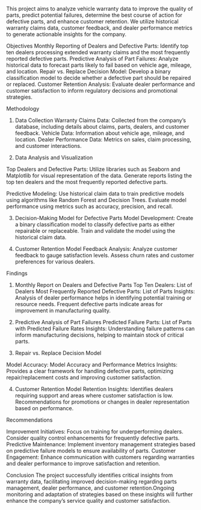 This project aims to analyze vehicle warranty data to improve the quality of parts, predict potential failures, determine the best course of action for defective parts,
and enhance customer retention. We utilize historical warranty claims data, customer feedback, and dealer performance metrics to generate actionable insights for the company.


Objectives
Monthly Reporting of Dealers and Defective Parts: Identify top ten dealers processing extended warranty claims and the most frequently reported defective parts.
Predictive Analysis of Part Failures: Analyze historical data to forecast parts likely to fail based on vehicle age, mileage, and location.
Repair vs. Replace Decision Model: Develop a binary classification model to decide whether a defective part should be repaired or replaced.
Customer Retention Analysis: Evaluate dealer performance and customer satisfaction to inform regulatory decisions and promotional strategies.


Methodology
1. Data Collection
Warranty Claims Data: Collected from the company’s database, including details about claims, parts, dealers, and customer feedback.
Vehicle Data: Information about vehicle age, mileage, and location.
Dealer Performance Data: Metrics on sales, claim processing, and customer interactions.

2. Data Analysis and Visualization
   
Top Dealers and Defective Parts:
Utilize libraries such as Seaborn and Matplotlib for visual representation of the data.
Generate reports listing the top ten dealers and the most frequently reported defective parts.

Predictive Modeling:
Use historical claim data to train predictive models using algorithms like Random Forest and Decision Trees.
Evaluate model performance using metrics such as accuracy, precision, and recall.

3. Decision-Making Model for Defective Parts
Model Development:
Create a binary classification model to classify defective parts as either repairable or replaceable.
Train and validate the model using the historical claim data.

4. Customer Retention Model
Feedback Analysis:
Analyze customer feedback to gauge satisfaction levels.
Assess churn rates and customer preferences for various dealers.

Findings

1. Monthly Report on Dealers and Defective Parts
Top Ten Dealers: List of Dealers
Most Frequently Reported Defective Parts: List of Parts
Insights:
Analysis of dealer performance helps in identifying potential training or resource needs.
Frequent defective parts indicate areas for improvement in manufacturing quality.

2. Predictive Analysis of Part Failures
Predicted Failure Parts: List of Parts with Predicted Failure Rates
Insights:
Understanding failure patterns can inform manufacturing decisions, helping to maintain stock of critical parts.

3. Repair vs. Replace Decision Model

Model Accuracy: Model Accuracy and Performance Metrics
Insights:
Provides a clear framework for handling defective parts, optimizing repair/replacement costs and improving customer satisfaction.

4. Customer Retention Model
Retention Insights:
Identifies dealers requiring support and areas where customer satisfaction is low.
Recommendations for promotions or changes in dealer representation based on performance.

Recommendations

Improvement Initiatives:
Focus on training for underperforming dealers.
Consider quality control enhancements for frequently defective parts.
Predictive Maintenance:
Implement inventory management strategies based on predictive failure models to ensure availability of parts.
Customer Engagement:
Enhance communication with customers regarding warranties and dealer performance to improve satisfaction and retention.

Conclusion
The project successfully identifies critical insights from warranty data, facilitating improved decision-making regarding parts management, dealer performance,
and customer retention.Ongoing monitoring and adaptation of strategies based on these insights will further enhance the company’s service quality and customer satisfaction.
